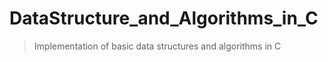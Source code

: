 # DataStructure_and_Algorithms_in_C
> Implementation of basic data structures and algorithms in C


